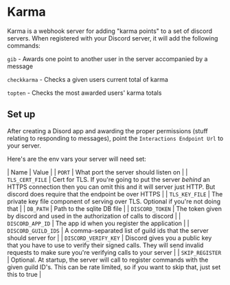 # Karma

Karma is a webhook server for adding "karma points" to a set of discord servers.
When registered with your Discord server, it will add the following commands:

`gib` - Awards one point to another user in the server accompanied by a message

`checkkarma` - Checks a given users current total of karma

`topten` - Checks the most awarded users' karma totals

## Set up

After creating a Disord app and awarding the proper permissions (stuff relating
to responding to messages), point the `Interactions Endpoint Url` to your
server.

Here's are the env vars your server will need set:

| Name | Value |
| `PORT` | What port the server should listen on |
| `TLS_CERT_FILE` | Cert for TLS. If you're going to put the server _behind_ an
HTTPS connection then you can omit this and it will server just HTTP. But
discord does require that the endpoint be over HTTPS |
| `TLS_KEY_FILE` | The private key file component of serving over TLS. Optional
if you're not doing that |
| `DB_PATH` | Path to the sqlite DB file |
| `DISCORD_TOKEN` | The token given by discord and used in the authorization of
calls to discord |
| `DISCORD_APP_ID` | The app id when you register the application |
| `DISCORD_GUILD_IDS` | A comma-separated list of guild ids that the server
should server for |
| `DISCORD_VERIFY_KEY` | Discord gives you a public key that you have to use to
verify their signed calls. They will send invalid requests to make sure you're
verifying calls to your server |
| `SKIP_REGISTER` | Optional. At startup, the server will call to register
commands with the given guild ID's. This can be rate limited, so if you want to
skip that, just set this to true |
